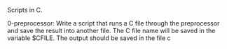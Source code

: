 Scripts in C.

0-preprocessor: Write a script that runs a C file through the preprocessor and save the result into another file. The C file name will be saved in the variable $CFILE. The output should be saved in the file c


